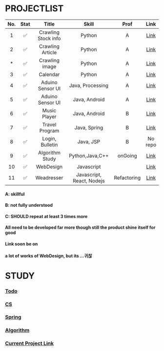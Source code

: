 # PROJECTLIST
|No.|Stat|Title|Skill|Prof|Link|
|:---:|:---:|:---:|:---:|:---:|:---:|
|1| :white_check_mark:| Crawling Stock info| Python | A|[Link](https://github.com/minchjung/StockCrawling)|
|2| :white_check_mark:| Crawling Article| Python | A |[Link](https://github.com/minchjung/crawImg)|
|*| ✅| Crawling image| Python|A|[Link](https://github.com/minchjung/crawling_image)|
|3| :white_check_mark:| Calendar| Python | A |[Link](https://github.com/minchjung/Calendar)|
|4| :white_check_mark:| Aduino Sensor UI| Java, Processing | A |[Link](https://github.com/minchjung/processing3.0)|
|5| :white_check_mark:| Aduino Sensor UI| Java, Android | A |[Link](https://github.com/minchjung/Android)|
|6| :white_check_mark:| Music Player| Java, Android | B |[Link](https://github.com/minchjung/Android/tree/master/106MusicPlayer_BindingData01/main)|
|7| :white_check_mark:| Travel Program| Java, Spring | B |[Link](https://github.com/minchjung/TravelProgram)|
|8| :white_check_mark:| Login, Bulletin| Java, JSP | B |No repo|
|9| :white_check_mark:| Algorithm Study| Python,Java,C++ | onGoing |[Link](https://github.com/minchjung/DataStructure)|
|10|:white_check_mark:| WebDesign|Javascript||[Link](https://github.com/minchjung/WebDesign)|
|11|:white_check_mark:| Weadresser|Javascript, React, Nodejs|Refactoring|[Link](https://github.com/codestates/weadresser)|

#### A: skillful
#### B: not fully understood
#### C: SHOULD repeat at least 3 times more 
#### All need to be developed far more though still the product shine itself for good 
#### Link soon be on
#### a lot of works of WebDesign, but its ...귀찮

# STUDY
### [**Todo**](https://github.com/minchjung/PROJECTLIST/wiki/Aug)  
### [**CS**](https://github.com/minchjung/CSstudy)
### [**Spring**](https://github.com/minchjung/SpringStudy)  
### [**Algorithm**](https://github.com/minchjung/Algorithm)  
### [Current Project Link](https://github.com/minchjung/Weadresser)
<!-- # Project 회고
### [Final Project from CODESTATES](https://github.com/minchjung/retrospect-of-projec5.git)
 -->
